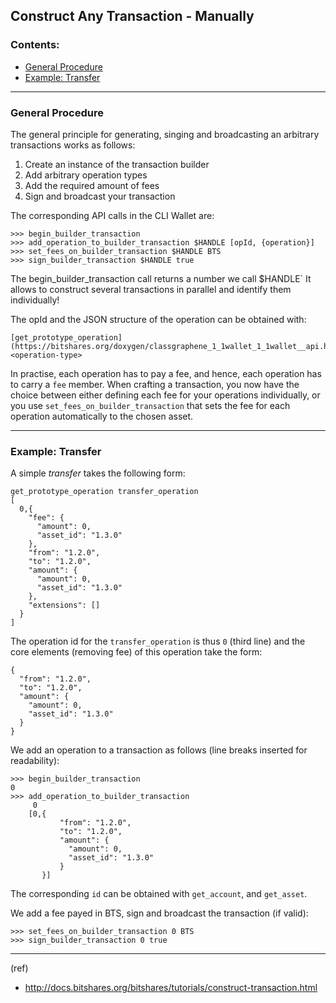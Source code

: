 ## Construct Any Transaction - Manually

### Contents:
- [General Procedure](/developers/7_tutorials/trn_construct_transaction.md#general-procedure)
- [Example: Transfer](/developers/7_tutorials/trn_construct_transaction.md#example-transfer)

***

### General Procedure

The general principle for generating, singing and broadcasting an arbitrary transactions works as follows:

1. Create an instance of the transaction builder
1. Add arbitrary operation types
1. Add the required amount of fees
1. Sign and broadcast your transaction

The corresponding API calls in the CLI Wallet are:

    >>> begin_builder_transaction
    >>> add_operation_to_builder_transaction $HANDLE [opId, {operation}]
    >>> set_fees_on_builder_transaction $HANDLE BTS
    >>> sign_builder_transaction $HANDLE true

The begin_builder_transaction call returns a number we call $HANDLE` It allows to construct several transactions in parallel and identify them individually!

The opId and the JSON structure of the operation can be obtained with:

    [get_prototype_operation](https://bitshares.org/doxygen/classgraphene_1_1wallet_1_1wallet__api.html#af52e5370f7895cb69d5f38427a11dbaf) <operation-type>

In practise, each operation has to pay a fee, and hence, each operation has to carry a `fee` member. When crafting a transaction, you now have the choice between either defining each fee for your operations individually, or you use `set_fees_on_builder_transaction` that sets the fee for each operation automatically to the chosen asset.

***

### Example: Transfer

A simple _transfer_ takes the following form:

    get_prototype_operation transfer_operation
    [
      0,{
        "fee": {
          "amount": 0,
          "asset_id": "1.3.0"
        },
        "from": "1.2.0",
        "to": "1.2.0",
        "amount": {
          "amount": 0,
          "asset_id": "1.3.0"
        },
        "extensions": []
      }
    ]

The operation id for the `transfer_operation` is thus `0` (third line) and the core elements (removing fee) of this operation take the form:

    {
      "from": "1.2.0",
      "to": "1.2.0",
      "amount": {
        "amount": 0,
        "asset_id": "1.3.0"
      }
    }

We add an operation to a transaction as follows (line breaks inserted for readability):

    >>> begin_builder_transaction
    0
    >>> add_operation_to_builder_transaction
         0
        [0,{
               "from": "1.2.0",
               "to": "1.2.0",
               "amount": {
                 "amount": 0,
                 "asset_id": "1.3.0"
               }
           }]

The corresponding `id` can be obtained with `get_account`, and `get_asset`.

We add a fee payed in BTS, sign and broadcast the transaction (if valid):

    >>> set_fees_on_builder_transaction 0 BTS
    >>> sign_builder_transaction 0 true
    
    
***

(ref)

- http://docs.bitshares.org/bitshares/tutorials/construct-transaction.html

